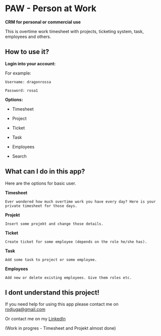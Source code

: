 # PAW - Person at Work 
**CRM for personal or commercial use**

This is overtime work timesheet with projects, ticketing system, task, employees and others.

## How to use it?

**Login into your account:**

For example:
```
Username: dragonrossa

Password: rosa1
```
**Options:**

- Timesheet

- Project

- Ticket

- Task

- Employees

- Search

## What can I do in this app?

Here are the options for basic user.

**Timesheet**

`Ever wondered how much overtime work you have every day?
 Here is your private timesheet for those days.`

**Projekt**

`Insert some projekt and change those details.`

**Ticket**

`Create ticket for some employee (depends on the role he/she has).`

**Task**

`Add some task to project or some employee.`

**Employees**

`Add new or delete existing employees.
Give them roles etc.`


## I dont understand this project!

If you need help for using this app please contact me on rodjuga@gmail.com

Or contact me on my [LinkedIn](https://www.linkedin.com/in/rosana-%C4%91uga-3b1826bb/)

(Work in progres - Timesheet and Projekt almost done)

